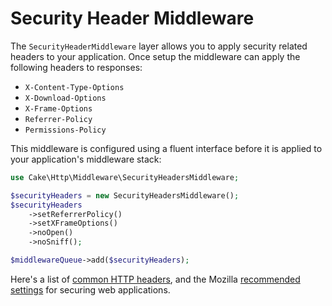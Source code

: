 <a id="security-header-middleware"></a>

# Security Header Middleware

The `SecurityHeaderMiddleware` layer allows you to apply security related
headers to your application. Once setup the middleware can apply the following
headers to responses:

- `X-Content-Type-Options`
- `X-Download-Options`
- `X-Frame-Options`
- `Referrer-Policy`
- `Permissions-Policy`

This middleware is configured using a fluent interface before it is applied to
your application's middleware stack:

``` php
use Cake\Http\Middleware\SecurityHeadersMiddleware;

$securityHeaders = new SecurityHeadersMiddleware();
$securityHeaders
    ->setReferrerPolicy()
    ->setXFrameOptions()
    ->noOpen()
    ->noSniff();

$middlewareQueue->add($securityHeaders);
```

Here's a list of [common HTTP headers](https://en.wikipedia.org/wiki/List_of_HTTP_header_fields),
and the Mozilla [recommended settings](https://infosec.mozilla.org/guidelines/web_security.html)
for securing web applications.
